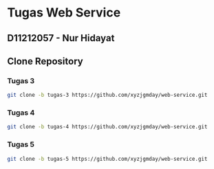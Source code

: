 # Tugas Web Service

## D11212057 - Nur Hidayat

## Clone Repository 
### Tugas 3
```sh
git clone -b tugas-3 https://github.com/xyzjgmday/web-service.git
```

### Tugas 4
```sh
git clone -b tugas-4 https://github.com/xyzjgmday/web-service.git
```
### Tugas 5
```sh
git clone -b tugas-5 https://github.com/xyzjgmday/web-service.git
```
